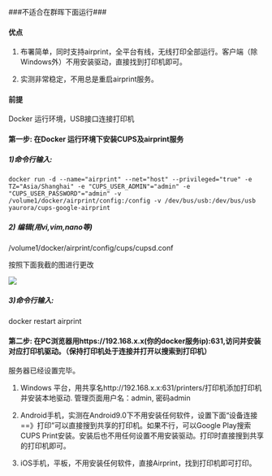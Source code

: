 ###不适合在群晖下面运行###

#### 优点

1. 布署简单，同时支持airprint，全平台有线，无线打印全部运行。客户端（除Windows外）不用安装驱动，直接找到打印机即可。

2. 实测非常稳定，不用总是重启airprint服务。

#### 前提

Docker 运行环境，USB接口连接打印机

#### 第一步: 在Docker 运行环境下安装CUPS及airprint服务 

##### 1)命令行输入:

```
docker run -d --name="airprint" --net="host" --privileged="true" -e TZ="Asia/Shanghai" -e "CUPS_USER_ADMIN"="admin" -e "CUPS_USER_PASSWORD"="admin" -v /volume1/docker/airprint/config:/config -v /dev/bus/usb:/dev/bus/usb yaurora/cups-google-airprint
```

##### 2) 编辑(用vi,vim,nano等)

/volume1/docker/airprint/config/cups/cupsd.conf

按照下面我截的图进行更改

![](https://github.com/openwrt166/firetv/blob/master/images/cupsd.png)

##### 3)命令行输入:

docker restart airprint

#### 第二步: 在PC浏览器用https://192.168.x.x(你的docker服务ip):631,访问并安装对应打印机驱动。（保持打印机处于连接并打开以搜索到打印机）

服务器已经设置完毕。

1. Windows 平台，用共享名http://192.168.x.x:631/printers/打印机添加打印机并安装本地驱动. 管理页面用户名：admin, 密码admin

2. Android手机，实测在Android9.0下不用安装任何软件，设置下面“设备连接==》打印”可以直接搜到共享的打印机。如果不行，可以Google Play搜索CUPS Print安装。安装后也不用任何设置不用安装驱动。打印时直接搜到共享的打印机即可。

3. iOS手机，平板，不用安装任何软件，直接Airprint，找到打印机即可打印。
